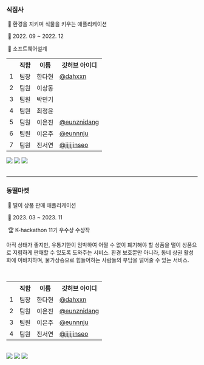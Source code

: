 
### 식집사
&nbsp;📌 환경을 지키며 식물을 키우는 애플리케이션

&nbsp;📅 2022. 09 ~ 2022. 12

&nbsp;🏫 소프트웨어설계

<table>
  <tr>
    <th></th>
    <th>직함</th>
    <th>이름</th>
    <th>깃허브 아이디</th>
  </tr>

  <tr>
    <td>1</td>
    <td>팀장</td>
    <td>한다현</td>
    <td><a href="https://github.com/dahxxn">@dahxxn</td>
  </tr>

  <tr>
    <td>2</td>
    <td>팀원</td>
    <td>이상동</td>
    <td></td>
  </tr>

  <tr>
    <td>3</td>
    <td>팀원</td>
    <td>박민기</td>
    <td></td>
  </tr>


  <tr>
    <td>4</td>
    <td>팀원</td>
    <td>최정윤</td>
    <td></td>
  </tr>
  
  <tr>
    <td>5</td>
    <td>팀원</td>
    <td>이은진</td>
    <td><a href="https://github.com/eunznidang">@eunznidang</td>
  </tr>

  <tr>
    <td>6</td>
    <td>팀원</td>
    <td>이은주</td>
    <td><a href="https://github.com/eunnnju">@eunnnju</td>
  </tr>

  <tr>
    <td>7</td>
    <td>팀원</td>
    <td>진서연</td>
    <td><a href="https://github.com/jjjjjinseo">@jjjjjinseo</td>
  </tr>
</table>

<div>
<img src="https://img.shields.io/badge/android-34A853?style=for-the-badge&logo=Android&logoColor=white">
<img src="https://img.shields.io/badge/JAVA-orange?style=for-the-badge">
<img src="https://img.shields.io/badge/XML-34A853?style=for-the-badge">
</div>


<br>
<hr>

### 동떨마켓

&nbsp;📌 떨이 상품 판매 애플리케이션

&nbsp;📅 2023. 03 ~ 2023. 11

&nbsp;🏆 K-hackathon 11기 우수상 수상작

아직 상태가 좋지만, 유통기한이 임박하여 어쩔 수 없이 폐기해야 할 상품을 떨이 상품으로 저렴하게 판매할 수 있도록 도와주는 서비스.
환경 보호뿐만 아니라, 동네 상권 활성화에 이바지하며, 물가상승으로 힘들어하는 사람들의 부담을 덜어줄 수 있는 서비스.

<br>
<table>
  <tr>
    <th></th>
    <th>직함</th>
    <th>이름</th>
    <th>깃허브 아이디</th>
  </tr>

  <tr>
    <td>1</td>
    <td>팀장</td>
    <td>한다현</td>
    <td><a href="https://github.com/dahxxn">@dahxxn</td>
  </tr>

  <tr>
    <td>2</td>
    <td>팀원</td>
    <td>이은진</td>
    <td><a href="https://github.com/eunznidang">@eunznidang</td>
  </tr>

  <tr>
    <td>3</td>
    <td>팀원</td>
    <td>이은주</td>
    <td><a href="https://github.com/eunnnju">@eunnnju</td>
  </tr>

  <tr>
    <td>4</td>
    <td>팀원</td>
    <td>진서연</td>
    <td><a href="https://github.com/jjjjjinseo">@jjjjjinseo</td>
  </tr>
</table>

<br>

<div>
<img src="https://img.shields.io/badge/android-34A853?style=for-the-badge&logo=Android&logoColor=white">
<img src="https://img.shields.io/badge/JAVA-orange?style=for-the-badge">
<img src="https://img.shields.io/badge/XML-34A853?style=for-the-badge">
</div>
